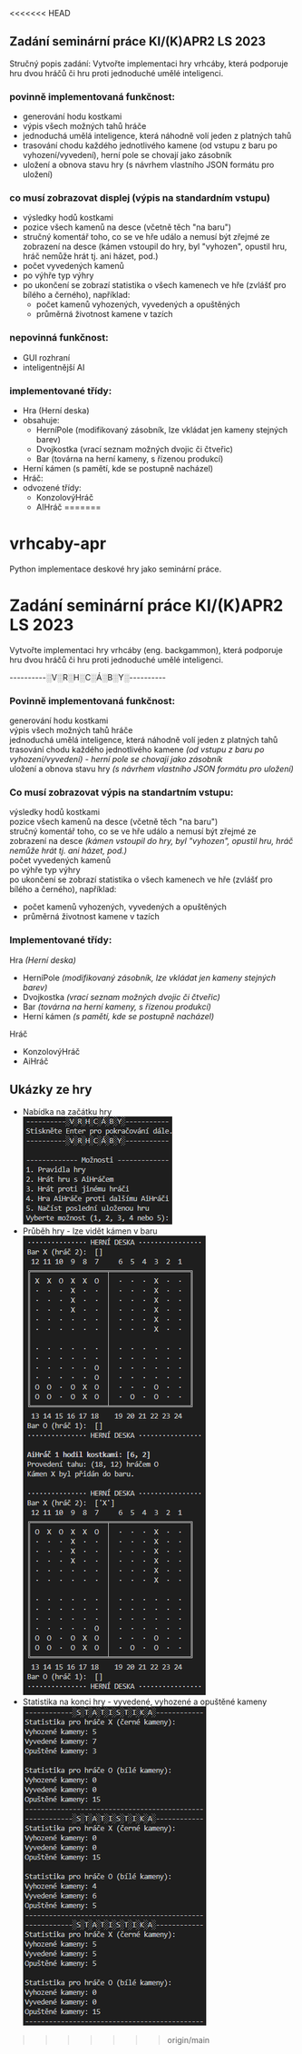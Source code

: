 <<<<<<< HEAD
## Zadání seminární práce KI/(K)APR2 LS 2023
Stručný popis zadání:
Vytvořte implementaci hry vrhcáby, která podporuje hru dvou hráčů či hru proti jednoduché umělé inteligenci.

### povinně implementovaná funkčnost:
- generování hodu kostkami
- výpis všech možných tahů hráče
- jednoduchá umělá inteligence, která náhodně volí jeden z platných tahů
- trasování chodu každého jednotlivého kamene (od vstupu z baru po vyhození/vyvedení), herní pole se chovají jako zásobník
- uložení a obnova stavu hry (s návrhem vlastního JSON formátu pro uložení)

### co musí zobrazovat displej (výpis na standardním vstupu)
- výsledky hodů kostkami
- pozice všech kamenů na desce (včetně těch "na baru")
- stručný komentář toho, co se ve hře událo a nemusí být zřejmé ze zobrazení na desce (kámen vstoupil do hry, byl "vyhozen", opustil hru, hráč nemůže hrát tj. ani házet, pod.)
- počet vyvedených kamenů
- po výhře typ výhry
- po ukončení se zobrazí statistika o všech kamenech ve hře (zvlášť pro bílého a černého), například:
  - počet kamenů vyhozených, vyvedených a opuštěných
  - průměrná životnost kamene v tazích

### nepovinná funkčnost:
- GUI rozhraní
- inteligentnější AI

### implementované třídy:
- Hra (Herní deska)
- obsahuje:
  - HerníPole (modifikovaný zásobník, lze vkládat jen kameny stejných barev)
  - Dvojkostka (vrací seznam možných dvojic či čtveřic)
  - Bar (továrna na herní kameny, s řízenou produkcí)
- Herní kámen (s pamětí, kde se postupně nacházel)
- Hráč:
- odvozené třídy:
  - KonzolovýHráč
  - AIHráč
=======
# vrhcaby-apr
Python implementace deskové hry jako seminární práce.

# Zadání seminární práce KI/(K)APR2 LS 2023
Vytvořte implementaci hry vrhcáby (eng. backgammon), která podporuje hru dvou hráčů či hru proti jednoduché umělé inteligenci.


----------░V░R░H░C░Á░B░Y░----------
### Povinně implementovaná funkčnost:
generování hodu kostkami <br />
výpis všech možných tahů hráče<br />
jednoduchá umělá inteligence, která náhodně volí jeden z platných tahů<br />
trasování chodu každého jednotlivého kamene _(od vstupu z baru po vyhození/vyvedení) - herní pole se chovají jako zásobník_ <br />
uložení a obnova stavu hry _(s návrhem vlastního JSON formátu pro uložení)_ <br />

### Co musí zobrazovat výpis na standartním vstupu:
výsledky hodů kostkami <br />
pozice všech kamenů na desce (včetně těch "na baru") <br />
stručný komentář toho, co se ve hře událo a nemusí být zřejmé ze zobrazení na desce _(kámen vstoupil do hry, byl "vyhozen", opustil hru, hráč nemůže hrát tj. ani házet, pod.)_ <br />
počet vyvedených kamenů <br />
po výhře typ výhry <br />
po ukončení se zobrazí statistika o všech kamenech ve hře (zvlášť pro bílého a černého), například:
- počet kamenů vyhozených, vyvedených a opuštěných
- průměrná životnost kamene v tazích

### Implementované třídy:
Hra _(Herní deska)_ <br />
- HerníPole _(modifikovaný zásobník, lze vkládat jen kameny stejných barev)_
- Dvojkostka _(vrací seznam možných dvojic či čtveřic)_
- Bar _(továrna na herní kameny, s řízenou produkcí)_
- Herní kámen _(s pamětí, kde se postupně nacházel)_

Hráč
- KonzolovýHráč
- AiHráč

## Ukázky ze hry
- Nabídka na začátku hry<br />
![Startovací nabídka hry](https://github.com/tturynova/vrhcaby-apr/blob/main/vrhcaby_menu.png)
- Průběh hry - lze vidět kámen v baru<br />
![Průběh hry (AiHráč proti AiHráči)](https://github.com/tturynova/vrhcaby-apr/blob/main/vrhcaby_hra.png)
- Statistika na konci hry - vyvedené, vyhozené a opuštěné kameny<br />
![Statistika na konci hry (ukázková)](https://github.com/tturynova/vrhcaby-apr/blob/main/vrhcaby_statistika.png)


>>>>>>> origin/main
